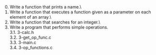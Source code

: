 0. Write a function that prints a name.\
1. Write a function that executes a function given as a parameter on each element of an array.\
2. Write a function that searches for an integer.\
3. Write a program that performs simple operations.\
3.1. 3-calc.h\
3.2. 3-get_op_func.c\
3.3. 3-main.c\
3.4. 3-op_functions.c
